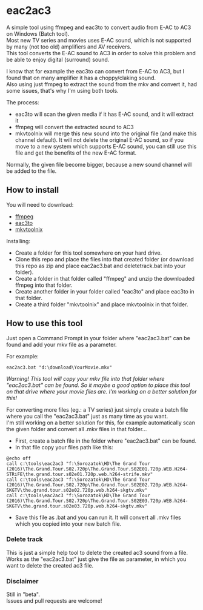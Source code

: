# eac2ac3
A simple tool using ffmpeg and eac3to to convert audio from E-AC to AC3 on Windows (Batch tool).  
Most new TV series and movies uses E-AC sound, which is not supported by many (not too old) amplifiers and AV receivers.  
This tool converts the E-AC sound to AC3 in order to solve this problem and be able to enjoy digital (surround) sound.  
  
I know that for example the eac3to can convert from E-AC to AC3, but I found that on many amplifier it has a choppy/claking sound.  
Also using just ffmpeg to extract the sound from the mkv and convert it, had some issues, that's why I'm using both tools.  

The process:
- eac3to will scan the given media if it has E-AC sound, and it will extract it
- ffmpeg will convert the extracted sound to AC3
- mkvtoolnix will merge this new sound into the original file (and make this channel default). It will not delete the original E-AC sound, so if you move to a new system which supports E-AC sound, you can still use this file and get the benefits of the new E-AC format.

Normally, the given file become bigger, because a new sound channel will be added to the file.

## How to install
You will need to download:
- [ffmpeg](https://www.ffmpeg.org/download.html) 
- [eac3to](https://www.videohelp.com/software/eac3to)
- [mkvtoolnix](https://mkvtoolnix.download/)

Installing:
- Create a folder for this tool somewhere on your hard drive.
- Clone this repo and place the files into that created folder (or download this repo as zip and place eac2ac3.bat and deletetrack.bat into your folder).
- Create a folder in that folder called "ffmpeg" and unzip the downloaded ffmpeg into that folder.
- Create another folder in your folder called "eac3to" and place eac3to in that folder.
- Create a third folder "mkvtoolnix" and place mkvtoolnix in that folder.

## How to use this tool
Just open a Command Prompt in your folder where "eac2ac3.bat" can be found and add your mkv file as a parameter.

For example:

```
eac2ac3.bat "d:\download\YourMovie.mkv"
```
*Warning! This tool will copy your mkv file into that folder where "eac2ac3.bat" can be found. So it maybe a good option to place this tool on that drive where your movie files are. I'm working on a better solution for this!*

For converting more files (eg.: a TV series) just simply create a batch file where you call the "eac2ac3.bat" just as many time as you want.  
I'm still working on a better solution for this, for example automatically scan the given folder and convert all .mkv files in that folder...

- First, create a batch file in the folder where "eac2ac3.bat" can be found.
- In that file copy your files path like this:

```
@echo off
call c:\tools\eac2ac3 "f:\Sorozatok\HD\The Grand Tour (2016)\The.Grand.Tour.S02.720p\The.Grand.Tour.S02E01.720p.WEB.H264-STRiFE\the.grand.tour.s02e01.720p.web.h264-strife.mkv"
call c:\tools\eac2ac3 "f:\Sorozatok\HD\The Grand Tour (2016)\The.Grand.Tour.S02.720p\The.Grand.Tour.S02E02.720p.WEB.h264-SKGTV\the.grand.tour.s02e02.720p.web.h264-skgtv.mkv"
call c:\tools\eac2ac3 "f:\Sorozatok\HD\The Grand Tour (2016)\The.Grand.Tour.S02.720p\The.Grand.Tour.S02E03.720p.WEB.h264-SKGTV\the.grand.tour.s02e03.720p.web.h264-skgtv.mkv"
```

- Save this file as .bat and you can run it. It will convert all .mkv files which you copied into your new batch file.

### Delete track
This is just a simple help tool to delete the created ac3 sound from a file.  
Works as the "eac2ac3.bat" just give the file as parameter, in which you want to delete the created ac3 file.  

### Disclaimer
Still in "beta".  
Issues and pull requests are welcome!  
